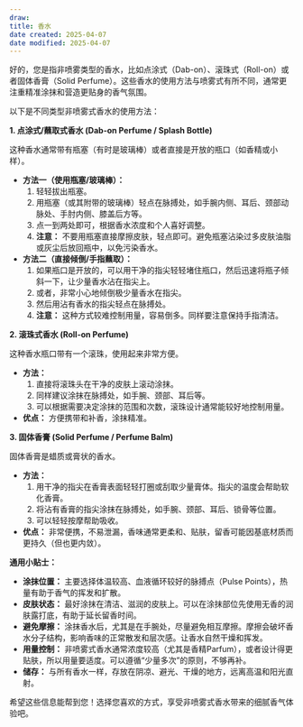 ```yaml
---
draw:
title: 香水
date created: 2025-04-07
date modified: 2025-04-07
---
```


好的，您是指非喷雾类型的香水，比如点涂式（Dab-on）、滚珠式（Roll-on）或者固体香膏（Solid Perfume）。这些香水的使用方法与喷雾式有所不同，通常更注重精准涂抹和营造更贴身的香气氛围。

以下是不同类型非喷雾式香水的使用方法：

**1. 点涂式/蘸取式香水 (Dab-on Perfume / Splash Bottle)**

这种香水通常带有瓶塞（有时是玻璃棒）或者直接是开放的瓶口（如香精或小样）。

- **方法一（使用瓶塞/玻璃棒）：**
    1. 轻轻拔出瓶塞。
    2. 用瓶塞（或其附带的玻璃棒）轻点在脉搏处，如手腕内侧、耳后、颈部动脉处、手肘内侧、膝盖后方等。
    3. 点一到两处即可，根据香水浓度和个人喜好调整。
    4. **注意：** 不要用瓶塞直接摩擦皮肤，轻点即可。避免瓶塞沾染过多皮肤油脂或灰尘后放回瓶中，以免污染香水。
- **方法二（直接倾倒/手指蘸取）：**
    1. 如果瓶口是开放的，可以用干净的指尖轻轻堵住瓶口，然后迅速将瓶子倾斜一下，让少量香水沾在指尖上。
    2. 或者，非常小心地倾倒极少量香水在指尖。
    3. 然后用沾有香水的指尖轻点在脉搏处。
    4. **注意：** 这种方式较难控制用量，容易倒多。同样要注意保持手指清洁。

**2. 滚珠式香水 (Roll-on Perfume)**

这种香水瓶口带有一个滚珠，使用起来非常方便。

- **方法：**
    1. 直接将滚珠头在干净的皮肤上滚动涂抹。
    2. 同样建议涂抹在脉搏处，如手腕、颈部、耳后等。
    3. 可以根据需要决定涂抹的范围和次数，滚珠设计通常能较好地控制用量。
- **优点：** 方便携带和补香，涂抹精准。

**3. 固体香膏 (Solid Perfume / Perfume Balm)**

固体香膏是蜡质或膏状的香水。

- **方法：**
    1. 用干净的指尖在香膏表面轻轻打圈或刮取少量膏体。指尖的温度会帮助软化香膏。
    2. 将沾有香膏的指尖涂抹在脉搏处，如手腕、颈部、耳后、锁骨等位置。
    3. 可以轻轻按摩帮助吸收。
- **优点：** 非常便携，不易泄漏，香味通常更柔和、贴肤，留香可能因基底材质而更持久（但也更内敛）。

**通用小贴士：**

- **涂抹位置：** 主要选择体温较高、血液循环较好的脉搏点（Pulse Points），热量有助于香气的挥发和扩散。
- **皮肤状态：** 最好涂抹在清洁、滋润的皮肤上。可以在涂抹部位先使用无香的润肤露打底，有助于延长留香时间。
- **避免摩擦：** 涂抹香水后，尤其是在手腕处，尽量避免相互摩擦。摩擦会破坏香水分子结构，影响香味的正常散发和层次感。让香水自然干燥和挥发。
- **用量控制：** 非喷雾式香水通常浓度较高（尤其是香精Parfum），或者设计得更贴肤，所以用量要适度。可以遵循“少量多次”的原则，不够再补。
- **储存：** 与所有香水一样，存放在阴凉、避光、干燥的地方，远离高温和阳光直射。

希望这些信息能帮到您！选择您喜欢的方式，享受非喷雾式香水带来的细腻香气体验吧。
